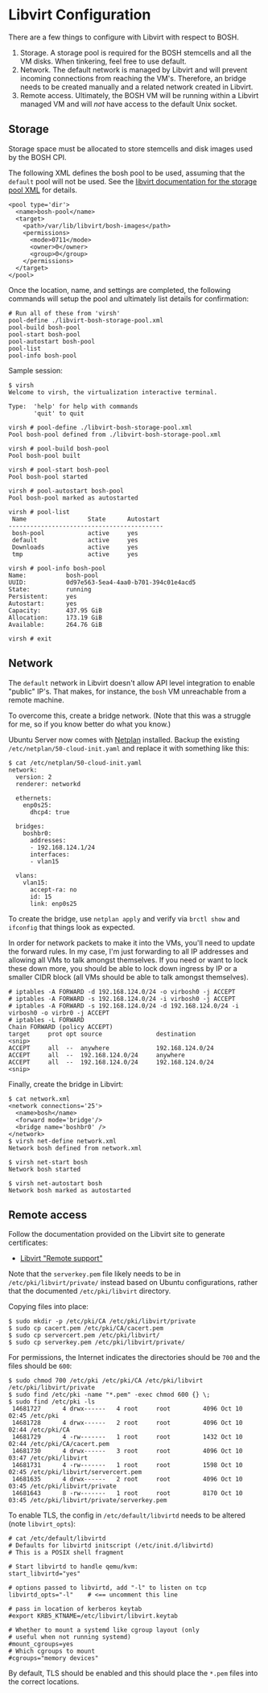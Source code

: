 # Libvirt Configuration

There are a few things to configure with Libvirt with respect to BOSH.

1. Storage. A storage pool is required for the BOSH stemcells and all the VM disks. When tinkering, feel free to use default.
2. Network. The default network is managed by Libvirt and will prevent incoming connections from reaching the VM's. Therefore, an bridge needs to be created manually and a related network created in Libvirt.
3. Remote access. Ultimately, the BOSH VM will be running within a Libvirt managed VM and will *not* have access to the default Unix socket.

## Storage

Storage space must be allocated to store stemcells and disk images used by the BOSH CPI. 

The following XML defines the bosh pool to be used, assuming that the `default` pool will not be used. See the [libvirt documentation for the storage pool XML](https://libvirt.org/formatstorage.html) for details.

```
<pool type='dir'>
  <name>bosh-pool</name>
  <target>
    <path>/var/lib/libvirt/bosh-images</path>
    <permissions>
      <mode>0711</mode>
      <owner>0</owner>
      <group>0</group>
    </permissions>
  </target>
</pool>
```

Once the location, name, and settings are completed, the following commands will setup the pool and ultimately list details for confirmation:

```
# Run all of these from 'virsh'
pool-define ./libvirt-bosh-storage-pool.xml
pool-build bosh-pool
pool-start bosh-pool
pool-autostart bosh-pool
pool-list
pool-info bosh-pool
```

Sample session:

```
$ virsh
Welcome to virsh, the virtualization interactive terminal.

Type:  'help' for help with commands
       'quit' to quit

virsh # pool-define ./libvirt-bosh-storage-pool.xml
Pool bosh-pool defined from ./libvirt-bosh-storage-pool.xml

virsh # pool-build bosh-pool
Pool bosh-pool built

virsh # pool-start bosh-pool
Pool bosh-pool started

virsh # pool-autostart bosh-pool
Pool bosh-pool marked as autostarted

virsh # pool-list
 Name                 State      Autostart 
-------------------------------------------
 bosh-pool            active     yes       
 default              active     yes       
 Downloads            active     yes       
 tmp                  active     yes       

virsh # pool-info bosh-pool
Name:           bosh-pool
UUID:           0d97e563-5ea4-4aa0-b701-394c01e4acd5
State:          running
Persistent:     yes
Autostart:      yes
Capacity:       437.95 GiB
Allocation:     173.19 GiB
Available:      264.76 GiB

virsh # exit
```

## Network

The `default` network in Libvirt doesn't allow API level integration to enable "public" IP's.  That makes, for instance, the `bosh` VM unreachable from a remote machine.

To overcome this, create a bridge network. (Note that this was a struggle for me, so if you know better do what you know.)

Ubuntu Server now comes with [Netplan](https://netplan.io/) installed. Backup the existing `/etc/netplan/50-cloud-init.yaml` and replace it with something like this:

```
$ cat /etc/netplan/50-cloud-init.yaml
network:
  version: 2
  renderer: networkd

  ethernets:
    enp0s25:
      dhcp4: true

  bridges:
    boshbr0:
      addresses: 
      - 192.168.124.1/24
      interfaces:
      - vlan15

  vlans:
    vlan15:
      accept-ra: no
      id: 15
      link: enp0s25
```

To create the bridge, use `netplan apply` and verify via `brctl show` and `ifconfig` that things look as expected.

In order for network packets to make it into the VMs, you'll need to update the forward rules. In my case, I'm just forwarding to all IP addresses and allowing all VMs to talk amongst themselves. If you need or want to lock these down more, you should be able to lock down ingress by IP or a smaller CIDR block (all VMs should be able to talk amongst themselves).

```
# iptables -A FORWARD -d 192.168.124.0/24 -o virbosh0 -j ACCEPT
# iptables -A FORWARD -s 192.168.124.0/24 -i virbosh0 -j ACCEPT
# iptables -A FORWARD -s 192.168.124.0/24 -d 192.168.124.0/24 -i virbosh0 -o virbr0 -j ACCEPT
# iptables -L FORWARD
Chain FORWARD (policy ACCEPT)
target     prot opt source               destination         
<snip>
ACCEPT     all  --  anywhere             192.168.124.0/24    
ACCEPT     all  --  192.168.124.0/24     anywhere   
ACCEPT     all  --  192.168.124.0/24     192.168.124.0/24    
<snip>
```

Finally, create the bridge in Libvirt:

```
$ cat network.xml 
<network connections='25'>
  <name>bosh</name>
  <forward mode='bridge'/>
  <bridge name='boshbr0' />
</network>
$ virsh net-define network.xml 
Network bosh defined from network.xml

$ virsh net-start bosh
Network bosh started

$ virsh net-autostart bosh
Network bosh marked as autostarted

```

## Remote access

Follow the documentation provided on the Libvirt site to generate certificates:
* [Libvirt "Remote support"](https://libvirt.org/remote.html)

Note that the `serverkey.pem` file likely needs to be in `/etc/pki/libvirt/private/` instead based on Ubuntu configurations, rather that the documented `/etc/pki/libvirt` directory.

Copying files into place:

```
$ sudo mkdir -p /etc/pki/CA /etc/pki/libvirt/private
$ sudo cp cacert.pem /etc/pki/CA/cacert.pem
$ sudo cp servercert.pem /etc/pki/libvirt/
$ sudo cp serverkey.pem /etc/pki/libvirt/private/
```

For permissions, the Internet indicates the directories should be `700` and the files should be `600`:

```
$ sudo chmod 700 /etc/pki /etc/pki/CA /etc/pki/libvirt /etc/pki/libvirt/private
$ sudo find /etc/pki -name "*.pem" -exec chmod 600 {} \;
$ sudo find /etc/pki -ls
 14681727      4 drwx------   4 root     root         4096 Oct 10 02:45 /etc/pki
 14681728      4 drwx------   2 root     root         4096 Oct 10 02:44 /etc/pki/CA
 14681729      4 -rw-------   1 root     root         1432 Oct 10 02:44 /etc/pki/CA/cacert.pem
 14681730      4 drwx------   3 root     root         4096 Oct 10 03:47 /etc/pki/libvirt
 14681731      4 -rw-------   1 root     root         1598 Oct 10 02:45 /etc/pki/libvirt/servercert.pem
 14681635      4 drwx------   2 root     root         4096 Oct 10 03:45 /etc/pki/libvirt/private
 14681643      8 -rw-------   1 root     root         8170 Oct 10 03:45 /etc/pki/libvirt/private/serverkey.pem
```

To enable TLS, the config in `/etc/default/libvirtd` needs to be altered (note `libvirt_opts`):

```
# cat /etc/default/libvirtd
# Defaults for libvirtd initscript (/etc/init.d/libvirtd)
# This is a POSIX shell fragment

# Start libvirtd to handle qemu/kvm:
start_libvirtd="yes"

# options passed to libvirtd, add "-l" to listen on tcp
libvirtd_opts="-l"    # <== uncomment this line

# pass in location of kerberos keytab
#export KRB5_KTNAME=/etc/libvirt/libvirt.keytab

# Whether to mount a systemd like cgroup layout (only
# useful when not running systemd)
#mount_cgroups=yes
# Which cgroups to mount
#cgroups="memory devices"
```

By default, TLS should be enabled and this should place the `*.pem` files into the correct locations.
